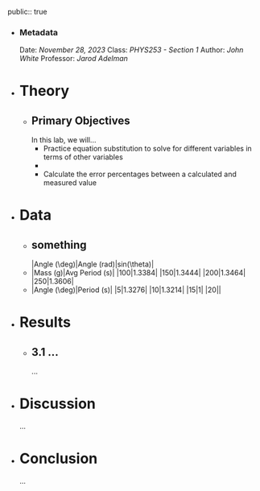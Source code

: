 public:: true

- ### Metadata
  Date: *November 28, 2023*
  Class: *PHYS253 - Section 1*
  Author: *John White*
  Professor: *Jarod Adelman*
- # Theory
	- ## Primary Objectives
	  In this lab, we will...
	  * Practice equation substitution to solve for different variables in terms of other variables
	  * 
	  * Calculate the error percentages between a calculated and measured value
- # Data
	- ## something
	  |Angle (\deg)|Angle (rad)|sin(\theta)|
	- |Mass (g)|Avg Period (s)|
	  |100|1.3384|
	  |150|1.3444|
	  |200|1.3464|
	  |250|1.3606|
	- |Angle (\deg)|Period (s)|
	  |5|1.3276|
	  |10|1.3214|
	  |15|1|
	  |20||
- # Results
	- ## 3.1 ...
	  ...
- # Discussion
  ...
- # Conclusion
  ...